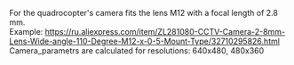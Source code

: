 For the quadrocopter's camera fits the lens M12 with a focal length of 2.8 mm.<br/>
Example: https://ru.aliexpress.com/item/ZL281080-CCTV-Camera-2-8mm-Lens-Wide-angle-110-Degree-M12-x-0-5-Mount-Type/32710295826.html<br/>
Camera_parametrs are calculated for resolutions: 640x480, 480x360
